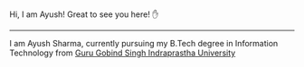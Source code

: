 Hi, I am Ayush! Great to see you here! ✋
<hr>
I am Ayush Sharma, currently pursuing my B.Tech degree in Information Technology from <a href=http://www.ipu.ac.in" rel="nofollow">Guru Gobind Singh Indraprastha University</a>
